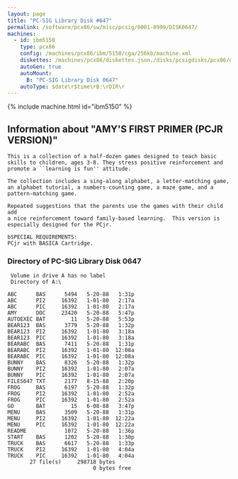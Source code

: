 ```yaml
---
layout: page
title: "PC-SIG Library Disk #647"
permalink: /software/pcx86/sw/misc/pcsig/0001-0999/DISK0647/
machines:
  - id: ibm5150
    type: pcx86
    config: /machines/pcx86/ibm/5150/cga/256kb/machine.xml
    diskettes: /machines/pcx86/diskettes.json,/disks/pcsigdisks/pcx86/diskettes.json
    autoGen: true
    autoMount:
      B: "PC-SIG Library Disk 0647"
    autoType: $date\r$time\rB:\rDIR\r
---
```


{% include machine.html id="ibm5150" %}

## Information about "AMY'S FIRST PRIMER (PCJR VERSION)"

    This is a collection of a half-dozen games designed to teach basic
    skills to children, ages 3-8. They stress positive reinforcement and
    promote a ``learning is fun'' attitude.
    
    The collection includes a sing-along alphabet, a letter-matching game,
    an alphabet tutorial, a numbers-counting game, a maze game, and a
    pattern-matching game.
    
    Repeated suggestions that the parents use the games with their child add
    a nice reinforcement toward family-based learning.  This version is
    especially designed for the PCjr.
    
    bSPECIAL REQUIREMENTS:
    PCjr with BASICA Cartridge.

### Directory of PC-SIG Library Disk 0647

     Volume in drive A has no label
     Directory of A:\

    ABC      BAS      5494   5-20-88   1:31p
    ABC      PI2     16392   1-01-80   2:17a
    ABC      PIC     16392   1-01-80   2:17a
    AMY      DOC     23420   5-20-88   5:47p
    AUTOEXEC BAT        11   5-20-88   5:53p
    BEAR123  BAS      3779   5-20-88   1:32p
    BEAR123  PI2     16392   1-01-80   3:18a
    BEAR123  PIC     16392   1-01-80   3:18a
    BEARABC  BAS      7411   5-20-88   1:31p
    BEARABC  PI2     16392   1-01-80  12:08a
    BEARABC  PIC     16392   1-01-80  12:08a
    BUNNY    BAS      8326   5-20-88   1:32p
    BUNNY    PI2     16392   1-01-80   2:07a
    BUNNY    PIC     16392   1-01-80   2:07a
    FILES647 TXT      2177   8-15-88   2:20p
    FROG     BAS      6197   5-20-88   1:32p
    FROG     PI2     16392   1-01-80   2:52a
    FROG     PIC     16392   1-01-80   2:52a
    GO       BAT        15   6-08-88   3:47p
    MENU     BAS      3509   5-20-88   1:31p
    MENU     PI2     16392   1-01-80  12:22a
    MENU     PIC     16392   1-01-80  12:22a
    README            1072   5-20-88   1:36p
    START    BAS      1202   5-20-88   1:30p
    TRUCK    BAS      6617   5-20-88   1:33p
    TRUCK    PI2     16392   1-01-80   4:04a
    TRUCK    PIC     16392   1-01-80   4:04a
           27 file(s)     298718 bytes
                               0 bytes free
